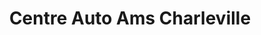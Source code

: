 ---
title: "Centre Auto Ams Charleville"
url: /la-francheville/centre-auto-ams-charleville/
shop: Autowerkstatt
---
